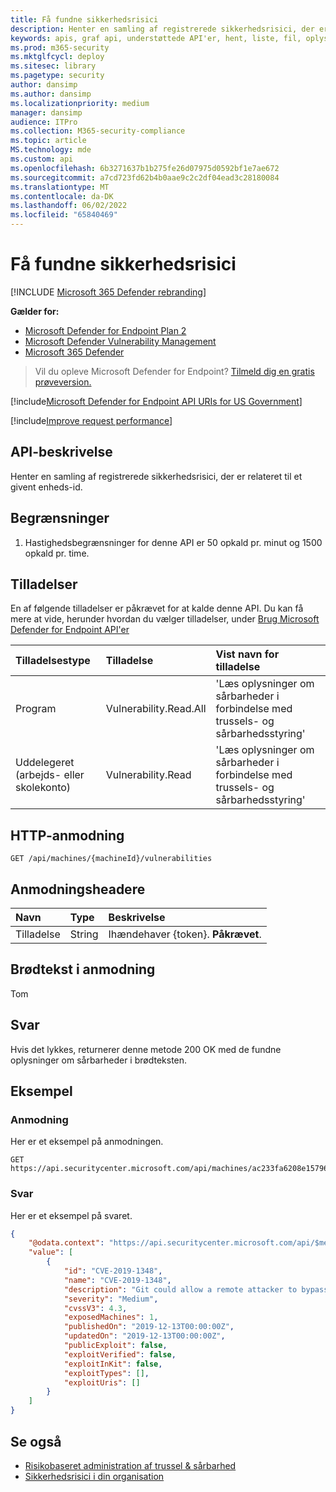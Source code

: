 ```yaml
---
title: Få fundne sikkerhedsrisici
description: Henter en samling af registrerede sikkerhedsrisici, der er relateret til et givent enheds-id.
keywords: apis, graf api, understøttede API'er, hent, liste, fil, oplysninger, registrerede sårbarheder, trussel & håndtering af sikkerhedsrisici API, Microsoft Defender for Endpoint tvm-api
ms.prod: m365-security
ms.mktglfcycl: deploy
ms.sitesec: library
ms.pagetype: security
author: dansimp
ms.author: dansimp
ms.localizationpriority: medium
manager: dansimp
audience: ITPro
ms.collection: M365-security-compliance
ms.topic: article
MS.technology: mde
ms.custom: api
ms.openlocfilehash: 6b3271637b1b275fe26d07975d0592bf1e7ae672
ms.sourcegitcommit: a7cd723fd62b4b0aae9c2c2df04ead3c28180084
ms.translationtype: MT
ms.contentlocale: da-DK
ms.lasthandoff: 06/02/2022
ms.locfileid: "65840469"
---
```

# <a name="get-discovered-vulnerabilities"></a>Få fundne sikkerhedsrisici

[!INCLUDE [Microsoft 365 Defender rebranding](../../includes/microsoft-defender.md)]

**Gælder for:**

- [Microsoft Defender for Endpoint Plan 2](https://go.microsoft.com/fwlink/?linkid=2154037)
- [Microsoft Defender Vulnerability Management](../defender-vulnerability-management/index.yml)
- [Microsoft 365 Defender](https://go.microsoft.com/fwlink/?linkid=2118804)

> Vil du opleve Microsoft Defender for Endpoint? [Tilmeld dig en gratis prøveversion.](https://signup.microsoft.com/create-account/signup?products=7f379fee-c4f9-4278-b0a1-e4c8c2fcdf7e&ru=https://aka.ms/MDEp2OpenTrial?ocid=docs-wdatp-exposedapis-abovefoldlink)

[!include[Microsoft Defender for Endpoint API URIs for US Government](../../includes/microsoft-defender-api-usgov.md)]

[!include[Improve request performance](../../includes/improve-request-performance.md)]

## <a name="api-description"></a>API-beskrivelse
Henter en samling af registrerede sikkerhedsrisici, der er relateret til et givent enheds-id.

## <a name="limitations"></a>Begrænsninger
1. Hastighedsbegrænsninger for denne API er 50 opkald pr. minut og 1500 opkald pr. time.

## <a name="permissions"></a>Tilladelser

En af følgende tilladelser er påkrævet for at kalde denne API. Du kan få mere at vide, herunder hvordan du vælger tilladelser, under [Brug Microsoft Defender for Endpoint API'er](apis-intro.md)

Tilladelsestype | Tilladelse | Vist navn for tilladelse
:---|:---|:---
Program |Vulnerability.Read.All | 'Læs oplysninger om sårbarheder i forbindelse med trussels- og sårbarhedsstyring'
Uddelegeret (arbejds- eller skolekonto) | Vulnerability.Read | 'Læs oplysninger om sårbarheder i forbindelse med trussels- og sårbarhedsstyring'

## <a name="http-request"></a>HTTP-anmodning

```http
GET /api/machines/{machineId}/vulnerabilities
```

## <a name="request-headers"></a>Anmodningsheadere

Navn|Type|Beskrivelse
:---|:---|:---
Tilladelse | String | Ihændehaver {token}. **Påkrævet**.

## <a name="request-body"></a>Brødtekst i anmodning

Tom

## <a name="response"></a>Svar

Hvis det lykkes, returnerer denne metode 200 OK med de fundne oplysninger om sårbarheder i brødteksten.

## <a name="example"></a>Eksempel

### <a name="request"></a>Anmodning

Her er et eksempel på anmodningen.

```http
GET https://api.securitycenter.microsoft.com/api/machines/ac233fa6208e1579620bf44207c4006ed7cc4501/vulnerabilities
```

### <a name="response"></a>Svar

Her er et eksempel på svaret.

```json
{
    "@odata.context": "https://api.securitycenter.microsoft.com/api/$metadata#Collection(Analytics.Contracts.PublicAPI.PublicVulnerabilityDto)",
    "value": [
        {
            "id": "CVE-2019-1348",
            "name": "CVE-2019-1348",
            "description": "Git could allow a remote attacker to bypass security restrictions, caused by a flaw in the --export-marks option of git fast-import. By persuading a victim to import specially-crafted content, an attacker could exploit this vulnerability to overwrite arbitrary paths.",
            "severity": "Medium",
            "cvssV3": 4.3,
            "exposedMachines": 1,
            "publishedOn": "2019-12-13T00:00:00Z",
            "updatedOn": "2019-12-13T00:00:00Z",
            "publicExploit": false,
            "exploitVerified": false,
            "exploitInKit": false,
            "exploitTypes": [],
            "exploitUris": []
        }
    ]
}
```

## <a name="see-also"></a>Se også

- [Risikobaseret administration af trussel & sårbarhed](/microsoft-365/security/defender-endpoint/next-gen-threat-and-vuln-mgt)
- [Sikkerhedsrisici i din organisation](/microsoft-365/security/defender-endpoint/tvm-weaknesses)
